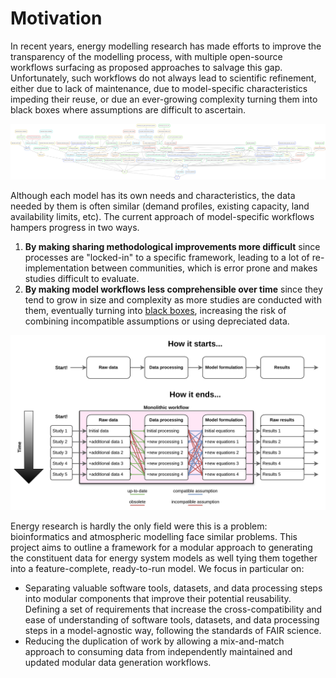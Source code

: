 # Motivation

In recent years, energy modelling research has made efforts to improve the transparency of the modelling process, with multiple open-source workflows surfacing as proposed approaches to salvage this gap. Unfortunately, such workflows do not always lead to scientific refinement, either due to lack of maintenance, due to model-specific characteristics impeding their reuse, or due an ever-growing complexity turning them into black boxes where assumptions are difficult to ascertain.

![Example workflow](./../images/not_modular.png)

Although each model has its own needs and characteristics, the data needed by them is often similar (demand profiles, existing capacity, land availability limits, etc).
The current approach of model-specific workflows hampers progress in two ways.

1. **By making sharing methodological improvements more difficult** since processes are "locked-in" to a specific framework, leading to a lot of re-implementation between communities, which is error prone and makes studies difficult to evaluate.
2. **By making model workflows less comprehensible over time** since they tend to grow in size and complexity as more studies are conducted with them, eventually turning into [black boxes](https://doi.org/10.1088/2516-1083/ad371e), increasing the risk of combining incompatible assumptions or using depreciated data.

![Bloat example](images/bloat-growth-problem.png)

Energy research is hardly the only field were this is a problem: bioinformatics and atmospheric modelling face similar problems.
This project aims to outline a framework for a modular approach to generating the constituent data for energy system models as well tying them together into a feature-complete, ready-to-run model. We focus in particular on:

- Separating valuable software tools, datasets, and data processing steps into modular components that improve their potential reusability. Defining a set of requirements that increase the cross-compatibility and ease of understanding of software tools, datasets, and data processing steps in a model-agnostic way, following the standards of FAIR science.
- Reducing the duplication of work by allowing a mix-and-match approach to consuming data from independently maintained and updated modular data generation workflows.
